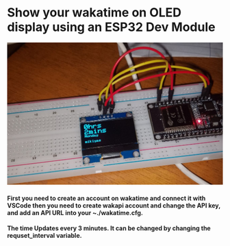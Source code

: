 # Show your wakatime on OLED display using an ESP32 Dev Module
![Demo](/images/board.jpg)

#### First you need to create an account on wakatime and connect it with VSCode then you need to create wakapi account and change the API key, and add an API URL into your ~./wakatime.cfg. 
#### The time Updates every 3 minutes. It can be changed by changing the requset_interval variable. 
